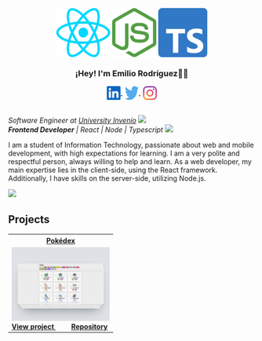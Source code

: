 <div align="center">
    <img align="center" src="./images/react.svg" alt="React.JS" height="100px" width="110px" />
    <img align="center" src="./images/nodejs.svg" alt="Node.JS" height="100px" width="90px" />
    <img align="center" src="./images/typescript.svg" alt="Typescript" height="100px" width="100px" />
</div>

<div align="center">
  <h3>¡Hey! I'm Emilio Rodríguez👋🏼</h3>
  <a href="https://www.linkedin.com/in/emiliojrb/" target="_blank" style="margin-right:5px">
    <img align="center" src="./images/linkedin.svg" alt="emiliojrb" height="28px" width="28px" />
  </a>
  <a href="https://twitter.com/_emiliojrb" target="_blank" style="margin-right:5px">
    <img align="center" src="./images/twitter.svg" alt="_emiliojrb" height="28px" width="28px" />
  </a>
  <a href="https://instagram.com/_emiliorb" target="_blank">
    <img align="center" src="./images/instagram.svg" alt="_emiliorb" height="28px" width="28px" />
  </a>
</div>

<br>

<p>
  <em>Software Engineer at <a href="https://somosdual.org/">University Invenio</a>
    <img src="https://www.svgrepo.com/show/405749/graduation-cap.svg" width="18">
    <br>
    <strong>Frontend Developer</strong> | React | Node | Typescript
    <img src="https://media.giphy.com/media/WUlplcMpOCEmTGBtBW/giphy.gif" width="30">
  </em>
</p>

I am a student of Information Technology, passionate about web and mobile development, with high expectations for learning. I am a very polite and respectful person, always willing to help and learn. As a web developer, my main expertise lies in the client-side, using the React framework. Additionally, I have skills on the server-side, utilizing Node.js.

<img src="https://media.giphy.com/media/3ov9jNziFTMfzSumAw/giphy.gif" width="250">

## Projects

<table align="center">
  <tr>
    <th>
      <a href="https://emiliojrb26.github.io/Pokedex/" target="_blank">
        Pokédex
      </a>
    </th>
  </tr>

  <tr>
    <td width="100%">
      <a href="https://emiliojrb26.github.io/Pokedex/">
        <img src="./images/pokedex.png" alt="Pokedex Project" width="200px">
      </a>
      <br>
      <a href="https://emiliojrb26.github.io/Pokedex/">
        <strong>View project</strong>
      </a>
      <span style="margin-right: 20px;">&nbsp;&nbsp;</span>
      <a href="https://github.com/emiliojrb26/Pokedex">
        <strong>Repository</strong>
      </a>
    </td>
  </tr>
</table>
